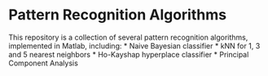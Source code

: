 # Pattern Recognition Algorithms

This repository is a collection of several pattern recognition algorithms, implemented in Matlab, including:
    * Naive Bayesian classifier
    * kNN for 1, 3 and 5 nearest neighbors
    * Ho-Kayshap hyperplace classifier
    * Principal Component Analysis
